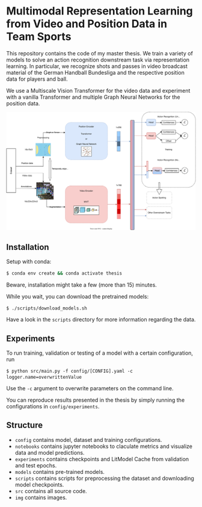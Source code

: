 # Multimodal Representation Learning from Video and Position Data in Team Sports

This repository contains the code of my master thesis. We train a variety of models to solve an action recognition
downstream task via representation learning.
In particular, we recognize shots and passes in video broadcast material of the German Handball Bundesliga and
the respective position data for players and ball.

We use a Multiscale Vision Transformer for the video data and experiment with a vanilla Transformer and multiple
Graph Neural Networks for the position data.

<p align="center">
  <img src="img/methods.svg" width="700" title="Method Overview">
</p>

## Installation

Setup with conda:

```bash
$ conda env create && conda activate thesis
```
Beware, installation might take a few (more than 15) minutes.

While you wait, you can download the pretrained models:

```
$ ./scripts/download_models.sh
```

Have a look in the `scripts` directory for more information regarding the data.

## Experiments

To run training, validation or testing of a model with a certain configuration, run 

```
$ python src/main.py -f config/[CONFIG].yaml -c logger.name=overwrittenValue
```

Use the `-c` argument to overwrite parameters on the command line.

You can reproduce results presented in the thesis by simply running the configurations in `config/experiments`.

## Structure

 * `config` contains model, dataset and training configurations.
 * `notebooks` contains jupyter notebooks to claculate metrics and visualize data and model predictions.
 * `experiments` contains checkpoints and LitModel Cache from validation and test epochs.
 * `models` contains pre-trained models.
 * `scripts` contains scripts for preprocessing the dataset and downloading model checkpoints.
 * `src` contains all source code.
 * `img` contains images.